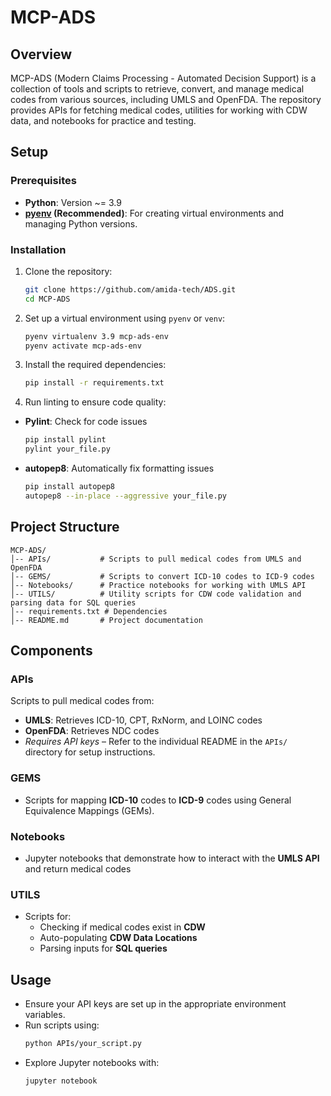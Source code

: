 # MCP-ADS

## Overview
MCP-ADS (Modern Claims Processing - Automated Decision Support) is a collection of tools and scripts to retrieve, convert, and manage medical codes from various sources, including UMLS and OpenFDA. The repository provides APIs for fetching medical codes, utilities for working with CDW data, and notebooks for practice and testing.

## Setup
### Prerequisites
- **Python**: Version ~= 3.9
- **[pyenv](https://github.com/pyenv/pyenv) (Recommended)**: For creating virtual environments and managing Python versions.

### Installation
1. Clone the repository:
   ```sh
   git clone https://github.com/amida-tech/ADS.git
   cd MCP-ADS
   ```
2. Set up a virtual environment using `pyenv` or `venv`:
   ```sh
   pyenv virtualenv 3.9 mcp-ads-env
   pyenv activate mcp-ads-env
   ```
3. Install the required dependencies:
   ```sh
   pip install -r requirements.txt
   ```
4. Run linting to ensure code quality:
   
- **Pylint**: Check for code issues
   ```sh
   pip install pylint
   pylint your_file.py
   ```

- **autopep8**: Automatically fix formatting issues
   ```sh
   pip install autopep8
   autopep8 --in-place --aggressive your_file.py
   ``` 

## Project Structure
```
MCP-ADS/
│-- APIs/           # Scripts to pull medical codes from UMLS and OpenFDA
│-- GEMS/           # Scripts to convert ICD-10 codes to ICD-9 codes
│-- Notebooks/      # Practice notebooks for working with UMLS API
│-- UTILS/          # Utility scripts for CDW code validation and parsing data for SQL queries
│-- requirements.txt # Dependencies
│-- README.md       # Project documentation
```

## Components
### **APIs**
Scripts to pull medical codes from:
- **UMLS**: Retrieves ICD-10, CPT, RxNorm, and LOINC codes
- **OpenFDA**: Retrieves NDC codes
- *Requires API keys* – Refer to the individual README in the `APIs/` directory for setup instructions.

### **GEMS**
- Scripts for mapping **ICD-10** codes to **ICD-9** codes using General Equivalence Mappings (GEMs).

### **Notebooks**
- Jupyter notebooks that demonstrate how to interact with the **UMLS API** and return medical codes

### **UTILS**
- Scripts for:
  - Checking if medical codes exist in **CDW**
  - Auto-populating **CDW Data Locations**
  - Parsing inputs for **SQL queries**

## Usage
- Ensure your API keys are set up in the appropriate environment variables.
- Run scripts using:
  ```sh
  python APIs/your_script.py
  ```
- Explore Jupyter notebooks with:
  ```sh
  jupyter notebook
  ```
